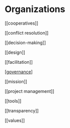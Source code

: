 # Organizations

[[cooperatives]]

[[conflict resolution]]

[[decision-making]]

[[design]]

[[facilitation]]

[[governance]]

[[mission]]

[[project management]]

[[tools]]

[[transparency]]

[[values]]

[//begin]: # "Autogenerated link references for markdown compatibility"
[governance]: governance "Governance"
[//end]: # "Autogenerated link references"